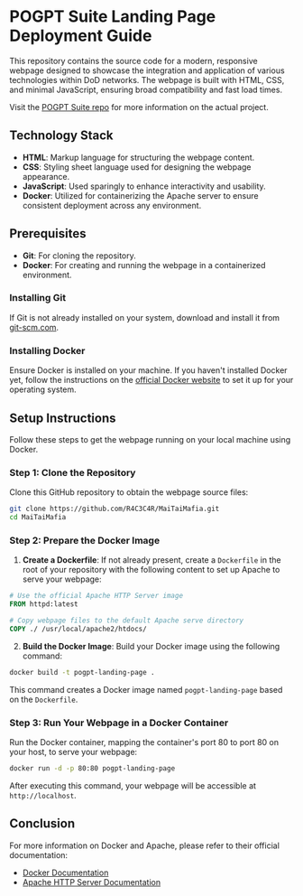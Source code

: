 # POGPT Suite Landing Page Deployment Guide

This repository contains the source code for a modern, responsive webpage designed to showcase the integration and application of various technologies within DoD networks. The webpage is built with HTML, CSS, and minimal JavaScript, ensuring broad compatibility and fast load times.

Visit the [POGPT Suite repo](https://github.com/Chair4ce/POGPTSuite) for more information on the actual project.

## Technology Stack

- **HTML**: Markup language for structuring the webpage content.
- **CSS**: Styling sheet language used for designing the webpage appearance.
- **JavaScript**: Used sparingly to enhance interactivity and usability.
- **Docker**: Utilized for containerizing the Apache server to ensure consistent deployment across any environment.

## Prerequisites

- **Git**: For cloning the repository.
- **Docker**: For creating and running the webpage in a containerized environment.

### Installing Git

If Git is not already installed on your system, download and install it from [git-scm.com](https://git-scm.com/).

### Installing Docker

Ensure Docker is installed on your machine. If you haven't installed Docker yet, follow the instructions on the [official Docker website](https://docs.docker.com/get-docker/) to set it up for your operating system.

## Setup Instructions

Follow these steps to get the webpage running on your local machine using Docker.

### Step 1: Clone the Repository

Clone this GitHub repository to obtain the webpage source files:

```bash
git clone https://github.com/R4C3C4R/MaiTaiMafia.git
cd MaiTaiMafia
```

### Step 2: Prepare the Docker Image

1. **Create a Dockerfile**: If not already present, create a `Dockerfile` in the root of your repository with the following content to set up Apache to serve your webpage:

```Dockerfile
# Use the official Apache HTTP Server image
FROM httpd:latest

# Copy webpage files to the default Apache serve directory
COPY ./ /usr/local/apache2/htdocs/
```

2. **Build the Docker Image**: Build your Docker image using the following command:

```bash
docker build -t pogpt-landing-page .
```

This command creates a Docker image named `pogpt-landing-page` based on the `Dockerfile`.

### Step 3: Run Your Webpage in a Docker Container

Run the Docker container, mapping the container's port 80 to port 80 on your host, to serve your webpage:

```bash
docker run -d -p 80:80 pogpt-landing-page
```

After executing this command, your webpage will be accessible at `http://localhost`.

## Conclusion

For more information on Docker and Apache, please refer to their official documentation:

- [Docker Documentation](https://docs.docker.com/)
- [Apache HTTP Server Documentation](https://httpd.apache.org/docs/)